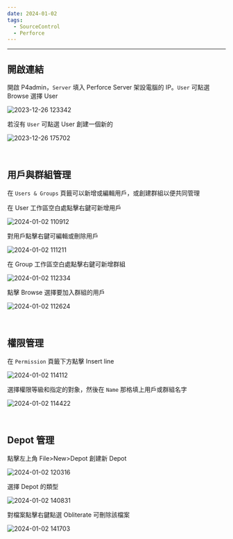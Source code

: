 ```yaml
---
date: 2024-01-02
tags:
  - SourceControl
  - Perforce
---
```

---
## 開啟連結
開啟 P4admin，`Server` 填入 Perforce Server 架設電腦的 IP。`User` 可點選 Browse 選擇 User

![2023-12-26 123342](https://raw.githubusercontent.com/agin0634/DuriShen_DevNote/main/_Archives/Images/2023-12-26%20123342.png)

若沒有 `User` 可點選 User 創建一個新的

![2023-12-26 175702](https://raw.githubusercontent.com/agin0634/DuriShen_DevNote/main/_Archives/Images/2023-12-26%20175702.png)

<br>

## 用戶與群組管理
在 `Users & Groups` 頁籤可以新增或編輯用戶，或創建群組以便共同管理

在 User 工作區空白處點擊右鍵可新增用戶

![2024-01-02 110912](https://raw.githubusercontent.com/agin0634/DuriShen_DevNote/main/_Archives/Images/2024-01-02%20110912.png)

對用戶點擊右鍵可編輯或刪除用戶

![2024-01-02 111211](https://raw.githubusercontent.com/agin0634/DuriShen_DevNote/main/_Archives/Images/2024-01-02%20111211.png)

在 Group 工作區空白處點擊右鍵可新增群組

![2024-01-02 112334](https://raw.githubusercontent.com/agin0634/DuriShen_DevNote/main/_Archives/Images/2024-01-02%20112334.png)

點擊 Browse 選擇要加入群組的用戶

![2024-01-02 112624](https://raw.githubusercontent.com/agin0634/DuriShen_DevNote/main/_Archives/Images/2024-01-02%20112624.png)

<br>

## 權限管理
在 `Permission` 頁籤下方點擊 Insert line

![2024-01-02 114112](https://raw.githubusercontent.com/agin0634/DuriShen_DevNote/main/_Archives/Images/2024-01-02%20114112.png)

選擇權限等級和指定的對象，然後在 `Name` 那格填上用戶或群組名字

![2024-01-02 114422](https://raw.githubusercontent.com/agin0634/DuriShen_DevNote/main/_Archives/Images/2024-01-02%20114422.png)

<br>

## Depot 管理
點擊左上角 File>New>Depot 創建新 Depot

![2024-01-02 120316](https://raw.githubusercontent.com/agin0634/DuriShen_DevNote/main/_Archives/Images/2024-01-02%20120316.png)

選擇 Depot 的類型

![2024-01-02 140831](https://raw.githubusercontent.com/agin0634/DuriShen_DevNote/main/_Archives/Images/2024-01-02%20140831.png)

對檔案點擊右鍵點選 Obliterate 可刪除該檔案

![2024-01-02 141703](https://raw.githubusercontent.com/agin0634/DuriShen_DevNote/main/_Archives/Images/2024-01-02%20141703.png)